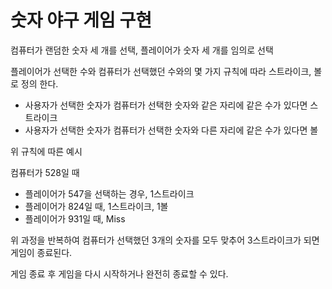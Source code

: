 # 숫자 야구 게임 구현

컴퓨터가 랜덤한 숫자 세 개를 선택, 플레이어가 숫자 세 개를 임의로 선택

플레이어가 선택한 수와 컴퓨터가 선택했던 수와의 몇 가지 규칙에 따라 스트라이크, 볼로 정의 한다.

- 사용자가 선택한 숫자가 컴퓨터가 선택한 숫자와 같은 자리에 같은 수가 있다면 스트라이크
- 사용자가 선택한 숫자가 컴퓨터가 선택한 숫자와 다른 자리에 같은 수가 있다면 볼

위 규칙에 따른 예시

컴퓨터가 528일 때

- 플레이어가 547을 선택하는 경우, 1스트라이크
- 플레이어가 824일 때, 1스트라이크, 1볼
- 플레이어가 931일 때, Miss

위 과정을 반복하여 컴퓨터가 선택했던 3개의 숫자를 모두 맞추어 3스트라이크가 되면 게임이 종료된다.

게임 종료 후 게임을 다시 시작하거나 완전히 종료할 수 있다.


